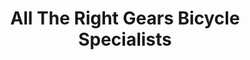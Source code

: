 ---
title: "All The Right Gears Bicycle Specialists"
url: /stoney-creek/all-the-right-gears-bicycle-specialists/
shop: Fahrrad
---